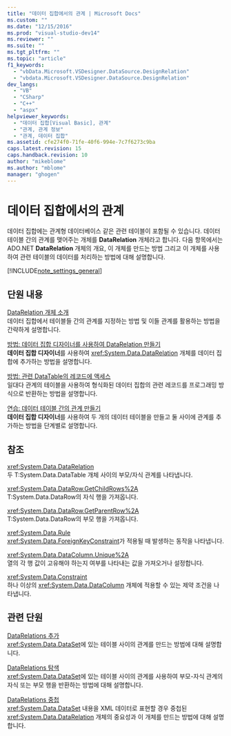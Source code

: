 ```yaml
---
title: "데이터 집합에서의 관계 | Microsoft Docs"
ms.custom: ""
ms.date: "12/15/2016"
ms.prod: "visual-studio-dev14"
ms.reviewer: ""
ms.suite: ""
ms.tgt_pltfrm: ""
ms.topic: "article"
f1_keywords: 
  - "vbData.Microsoft.VSDesigner.DataSource.DesignRelation"
  - "vbdata.Microsoft.VSDesigner.DataSource.DesignRelation"
dev_langs: 
  - "VB"
  - "CSharp"
  - "C++"
  - "aspx"
helpviewer_keywords: 
  - "데이터 집합[Visual Basic], 관계"
  - "관계, 관계 정보"
  - "관계, 데이터 집합"
ms.assetid: cfe274f0-71fe-40f6-994e-7c7f6273c9ba
caps.latest.revision: 15
caps.handback.revision: 10
author: "mikeblome"
ms.author: "mblome"
manager: "ghogen"
---
```

# 데이터 집합에서의 관계
데이터 집합에는 관계형 데이터베이스 같은 관련 테이블이 포함될 수 있습니다.  데이터 테이블 간의 관계를 맺어주는 개체를 **DataRelation** 개체라고 합니다.  다음 항목에서는 ADO.NET **DataRelation** 개체의 개요, 이 개체를 만드는 방법 그리고 이 개체를 사용하여 관련 테이블의 데이터를 처리하는 방법에 대해 설명합니다.  
  
 [!INCLUDE[note_settings_general](../data-tools/includes/note_settings_general_md.md)]  
  
## 단원 내용  
 [DataRelation 개체 소개](../Topic/Introduction%20to%20DataRelation%20Objects.md)  
 데이터 집합에서 테이블들 간의 관계를 지정하는 방법 및 이들 관계를 활용하는 방법을 간략하게 설명합니다.  
  
 [방법: 데이터 집합 디자이너를 사용하여 DataRelation 만들기](../Topic/How%20to:%20Create%20DataRelations%20with%20the%20Dataset%20Designer.md)  
 **데이터 집합 디자이너**를 사용하여 <xref:System.Data.DataRelation> 개체를 데이터 집합에 추가하는 방법을 설명합니다.  
  
 [방법: 관련 DataTable의 레코드에 액세스](../Topic/How%20to:%20Access%20Records%20in%20Related%20DataTables.md)  
 일대다 관계의 테이블을 사용하여 형식화된 데이터 집합의 관련 레코드를 프로그래밍 방식으로 반환하는 방법을 설명합니다.  
  
 [연습: 데이터 테이블 간의 관계 만들기](../Topic/Walkthrough:%20Creating%20a%20Relationship%20between%20Data%20Tables.md)  
 **데이터 집합 디자이너**를 사용하여 두 개의 데이터 테이블을 만들고 둘 사이에 관계를 추가하는 방법을 단계별로 설명합니다.  
  
## 참조  
 <xref:System.Data.DataRelation>  
 두 T:System.Data.DataTable 개체 사이의 부모\/자식 관계를 나타냅니다.  
  
 <xref:System.Data.DataRow.GetChildRows%2A>  
 T:System.Data.DataRow의 자식 행을 가져옵니다.  
  
 <xref:System.Data.DataRow.GetParentRow%2A>  
 T:System.Data.DataRow의 부모 행을 가져옵니다.  
  
 <xref:System.Data.Rule>  
 <xref:System.Data.ForeignKeyConstraint>가 적용될 때 발생하는 동작을 나타냅니다.  
  
 <xref:System.Data.DataColumn.Unique%2A>  
 열의 각 행 값이 고유해야 하는지 여부를 나타내는 값을 가져오거나 설정합니다.  
  
 <xref:System.Data.Constraint>  
 하나 이상의 <xref:System.Data.DataColumn> 개체에 적용할 수 있는 제약 조건을 나타냅니다.  
  
## 관련 단원  
 [DataRelations 추가](../Topic/Adding%20DataRelations.md)  
 <xref:System.Data.DataSet>에 있는 테이블 사이의 관계를 만드는 방법에 대해 설명합니다.  
  
 [DataRelations 탐색](../Topic/Navigating%20DataRelations.md)  
 <xref:System.Data.DataSet>에 있는 테이블 사이의 관계를 사용하여 부모\-자식 관계의 자식 또는 부모 행을 반환하는 방법에 대해 설명합니다.  
  
 [DataRelations 중첩](../Topic/Nesting%20DataRelations.md)  
 <xref:System.Data.DataSet> 내용을 XML 데이터로 표현할 경우 중첩된 <xref:System.Data.DataRelation> 개체의 중요성과 이 개체를 만드는 방법에 대해 설명합니다.